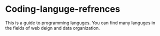 # Coding-languge-refrences
This is a guide to programming languges. You can find many languges in the fields of web deign and data organization.
